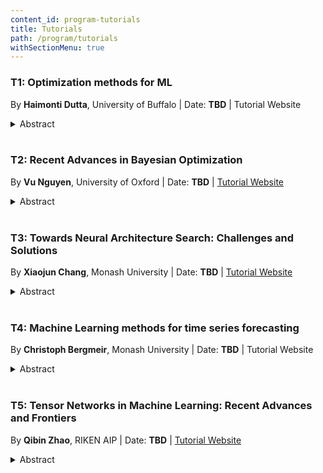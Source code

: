 ```yaml
---
content_id: program-tutorials
title: Tutorials
path: /program/tutorials
withSectionMenu: true
---
```



### T1: Optimization methods for ML

By  **Haimonti Dutta**, University of Buffalo | Date: **TBD** | Tutorial Website

<details>
    <summary>Abstract</summary>

Machine learning algorithms often use optimization to solve problems: for example, when model(s) are constructed to data, they are usually trained by solving an underlying optimization problem. This helps to learn parameters of loss functions and possibly regularization functions if they are used. In the process of model selection and validation, the optimization problem may be solved many times. This entwining of machine learning and optimization makes it possible for researchers to use advances in mathematical programming to study the speed, accuracy and robustness of machine learning algorithms. In this tutorial, we will investigate how popular machine learning algorithms can be posed as unconstrained optimization problems and solved using well known techniques in literature including Line Search Methods, Newton and Quasi-Newton methods, and Conjugate-Gradient and Projection methods. Implementation of algorithms and illustrative examples in the R programming language will be presented.
</details><br/>

### T2: Recent Advances in Bayesian Optimization

By  **Vu Nguyen**, University of Oxford | Date: **TBD** | [Tutorial Website](http://vu-nguyen.org/BOTutorial_ACML20.html)

<details>
    <summary>Abstract</summary>

Bayesian optimization (BO) has emerged as an exciting sub-field of machine learning and artificial intelligence that is concerned with optimization using probabilistic methods. Systems implementing BO techniques have been successfully used to solve difficult problems in a diverse set of applications, including automatic tuning of machine learning algorithms, experimental designs, and many other systems. Several recent advances in the methodologies and theory underlying BO have extended the framework to new applications and provided greater insights into the behavior of these algorithms. Bayesian optimization is now increasingly being used in industrial settings, providing new and interesting challenges that require new algorithms and theoretical insights. Therefore, I think having a tutorial on Bayesian optimization for ACML audience is timely, useful, and practical for both academia and industries to know the recent advances on Bayesian optimization in a systematic manner. The topics of this tutorial consists of two main parts. In the first part, I will go into detail the BO in the standard setting. In the second part, I will present the current advances in Bayesian optimization including (1) batch BO, (2) high dimensional BO and (3) mixed categorical-continuous BO. In the end of the talk, I also outline the possible future research directions in Bayesian optimization.
</details><br/>

### T3: Towards Neural Architecture Search: Challenges and Solutions

By  **Xiaojun Chang**, Monash University | Date: **TBD** | [Tutorial Website](https://www.xiaojun.ai/nas-tutorial-acml2020)

<details>
    <summary>Abstract</summary>
    In recent years, a large number of related algorithms for Neural Architecture Search (NAS) have emerged. They have made various improvements to the NAS algorithm, and the related research work is complicated and rich. In order to reduce the difficulty for beginners to conduct NAS-related research, in this tutorial, we will provide a new perspective: starting with an overview of the characteristics of the earliest NAS algorithms, summarizing the problems in these early NAS algorithms, and then giving solutions for subsequent related research work. In addition, we will conduct a detailed and comprehensive analysis, comparison and summary of these works. Finally, we will give possible future research directions
</details><br/>

### T4: Machine Learning methods for time series forecasting

By  **Christoph Bergmeir**, Monash University | Date: **TBD** | Tutorial Website

<details>
    <summary>Abstract</summary>
Though machine learners claim for potentially decades that their methods yield great performance for time series forecasting, until recently machine learning methods were not able to outperform even simple benchmarks in forecasting competitions, and did not play a role in practical applications. This has changed in the last 3-4 years, with methods being able to win several prestigious competitions. The models are now competitive as more series, and longer series due to higher sampling rates, are typically available. In this tutorial, we will briefly recap the history of the field of forecasting and its developments parallel to machine learning, and then discuss recent developments in the field, around learning across series, multivariate forecasting, recurrent neural networks, CNNs, and other models, and how they are now able to outperform traditional methods.
</details><br/>

### T5: Tensor Networks in Machine Learning: Recent Advances and Frontiers

By  **Qibin Zhao**, RIKEN AIP | Date: **TBD** | [Tutorial Website](https://qibinzhao.github.io/ACML2020_Tutorial/)

<details>
    <summary>Abstract</summary>
Tensor Networks (TNs) are factorizations of high dimensional tensors into networks of many low-dimensional tensors, which have been studied in quantum physics, high-performance computing, and applied mathematics. In recent years, TNs have been increasingly investigated and applied to machine learning and signal processing, due to its significant advances in handling large-scale and high-dimensional problems, model compression in deep neural networks, and efficient computations for learning algorithms. This tutorial aims to present a broad overview of recent progress of TNs technology applied to machine learning from perspectives of basic principle and algorithms, novel approaches in unsupervised learning, tensor completion, multi-task, multi-model learning and various applications in DNN, CNN, RNN, LSTM and etc. We also discuss the future research directions and new trend in this area.
</details><br/>